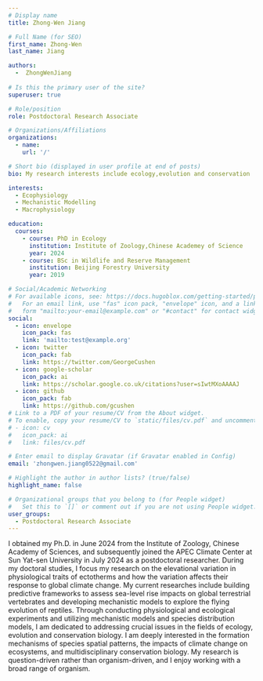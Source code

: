 ```yaml
---
# Display name
title: Zhong-Wen Jiang

# Full Name (for SEO)
first_name: Zhong-Wen
last_name: Jiang

authors:
  -  ZhongWenJiang
  
# Is this the primary user of the site?
superuser: true

# Role/position
role: Postdoctoral Research Associate

# Organizations/Affiliations
organizations:
  - name: 
    url: '/'

# Short bio (displayed in user profile at end of posts)
bio: My research interests include ecology,evolution and conservation

interests:
  - Ecophysiology
  - Mechanistic Modelling 
  - Macrophysiology

education:
  courses:
    - course: PhD in Ecology
      institution: Institute of Zoology,Chinese Academey of Science
      year: 2024
    - course: BSc in Wildlife and Reserve Management
      institution: Beijing Forestry University
      year: 2019

# Social/Academic Networking
# For available icons, see: https://docs.hugoblox.com/getting-started/page-builder/#icons
#   For an email link, use "fas" icon pack, "envelope" icon, and a link in the
#   form "mailto:your-email@example.com" or "#contact" for contact widget.
social:
  - icon: envelope
    icon_pack: fas
    link: 'mailto:test@example.org'
  - icon: twitter
    icon_pack: fab
    link: https://twitter.com/GeorgeCushen
  - icon: google-scholar
    icon_pack: ai
    link: https://scholar.google.co.uk/citations?user=sIwtMXoAAAAJ
  - icon: github
    icon_pack: fab
    link: https://github.com/gcushen
# Link to a PDF of your resume/CV from the About widget.
# To enable, copy your resume/CV to `static/files/cv.pdf` and uncomment the lines below.
# - icon: cv
#   icon_pack: ai
#   link: files/cv.pdf

# Enter email to display Gravatar (if Gravatar enabled in Config)
email: 'zhongwen.jiang0522@gmail.com'

# Highlight the author in author lists? (true/false)
highlight_name: false

# Organizational groups that you belong to (for People widget)
#   Set this to `[]` or comment out if you are not using People widget.
user_groups:
  - Postdoctoral Research Associate
---
```


I obtained my Ph.D. in June 2024 from the Institute of Zoology, Chinese Academy of Sciences, and subsequently joined the APEC Climate Center at Sun Yat-sen University in July 2024 as a postdoctoral researcher. During my doctoral studies, I focus my research on the elevational variation in physiological traits of ectotherms and how the variation affects their response to global climate change. My current researches include building predictive frameworks to assess sea-level rise impacts on global terrestrial vertebrates and developing mechanistic models to explore the flying evolution of reptiles. Through conducting physiological and ecological experiments and utilizing mechanistic models and species distribution models, I am dedicated to addressing crucial issues in the fields of ecology, evolution and conservation biology. I am deeply interested in the formation mechanisms of species spatial patterns, the impacts of climate change on ecosystems, and multidisciplinary conservation biology. My research is question-driven rather than organism-driven, and I enjoy working with a broad range of organism.

